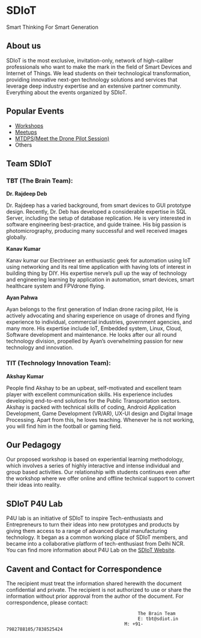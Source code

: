 # SDIoT 
Smart Thinking For Smart Generation

## About us
SDIoT is the most exclusive, invitation-only, network of high-caliber professionals who want to make the mark
in the field of Smart Devices and Internet of Things. We lead students on their technological
transformation, providing innovative next-gen technology solutions and services that leverage deep
industry expertise and an extensive partner community. Everything about the events organized by SDIoT. 

## Popular Events
+ [Workshops](/Workshops)
+ [Meetups](/Meetups)
+ [MTDPS(Meet the Drone Pilot Session)](MTDPS)
+ Others

## Team SDIoT 
### TBT (The Brain Team):
**Dr. Rajdeep Deb**

Dr. Rajdeep has a varied background, from smart devices to GUI prototype design. Recently, Dr. Deb has developed a considerable expertise in SQL Server, including the setup of database replication. He is very interested in software engineering best-practice, and guide trainee. His big passion is photomicrography, producing many successful and well received images globally.

**Kanav Kumar**

Kanav kumar our Electrineer an enthusiastic geek for automation using IoT using networking and its real time application with having lots of interest in building thing by DIY. His expertise nerve’s pull up the way of technology and engineering learning by application in automation, smart devices, smart healthcare system and FPVdrone flying.

**Ayan Pahwa**

Ayan belongs to the first generation of Indian drone racing pilot, He is actively advocating and sharing experience on usage of drones and flying experience to individual, commercial industries, government agencies, and many more. His expertise include IoT, Embedded system, Linux, Cloud, Software development and maintenance. He looks after our all round technology division, propelled by Ayan’s overwhelming passion for new technology and innovation.

### TIT (Technology Innovation Team):
**Akshay Kumar**

People find Akshay to be an upbeat, self-motivated and excellent team player with excellent communication skills. His experience includes developing end-to-end solutions for the Public Transportation sectors. Akshay is packed with technical skills of coding, Android Application Development, Game Development (VR/AR), UX-UI design and Digital Image Processing. Apart from this, he loves teaching. Whenever he is not working, you will find him in the football or gaming field.

## Our Pedagogy
Our proposed workshop is based on experiential learning methodology, which involves a series of highly interactive and intense individual and group based activities. Our relationship with students continues even after the workshop where we offer online and offline technical support to convert their ideas into reality.

## SDIoT P4U Lab
P4U lab is an initiative of SDIoT to inspire Tech-enthusiasts and Entrepreneurs to turn their ideas into new prototypes and products by giving them access to a range of advanced digital manufacturing technology. It began as a common working place of SDIoT members, and became into a collaborative platform of tech-enthusiast from Delhi NCR. You can find more information about P4U Lab on the [SDIoT Website](http://sdiot.in/).


## Cavent and Contact for Correspondence
The recipient must treat the information shared herewith the document confidential and private. The recipient is not authorized to use or share the information without prior approval from the author of the document. For correspondence, please contact:

                                                     The Brain Team
                                                     E: tbt@sdiot.in
                                                M: +91-7982788105/7838525424

